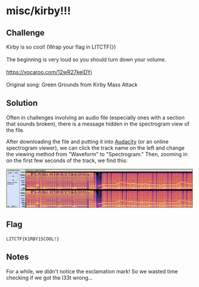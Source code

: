 # misc/kirby!!!

## Challenge

Kirby is so cool! (Wrap your flag in LITCTF{})
<br>
<br>
The beginning is very loud so you should turn down your volume.
<br>
<br>
https://vocaroo.com/12wR27kejDYj
<br>
<br>
Original song: Green Grounds from Kirby Mass Attack

## Solution

Often in challenges involving an audio file (especially ones with a section that sounds broken), there is a message hidden in the spectrogram view of the file.

After downloading the file and putting it into [Audacity](https://www.audacityteam.org/) (or an online spectrogram viewer), we can click the track name on the left and change the viewing method from "Waveform" to "Spectrogram." Then, zooming in on the first few seconds of the track, we find this:

![spectrogram view of track showing characters FLAG: K1RBY1SCOOL!](kirby-spectrogram.png)

## Flag

`LITCTF{K1RBY1SCOOL!}`

## Notes

For a while, we didn't notice the exclamation mark! So we wasted time checking if we got the l33t wrong...
